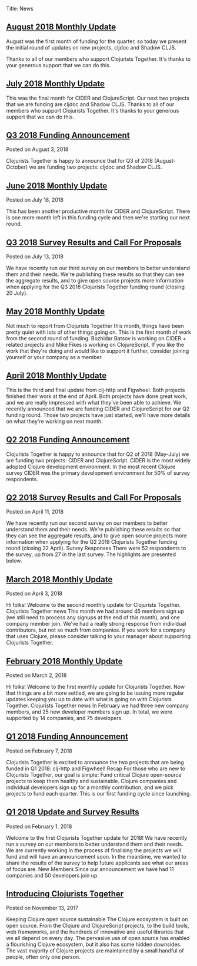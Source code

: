 Title: News

## [August 2018 Monthly Update](/news/august-2018-monthly-update)

August was the first month of funding for the quarter, so today we present the initial round of updates on new projects, cljdoc and Shadow CLJS.

Thanks to all of our members who support Clojurists Together. It's thanks to your generous support that we can do this.

## [July 2018 Monthly Update](/news/july-2018-monthly-update)

This was the final month for CIDER and ClojureScript. Our next two projects that we are funding are cljdoc and Shadow CLJS. Thanks to all of our members who support Clojurists Together. It's thanks to your generous support that we can do this.

## [Q3 2018 Funding Announcement](/news/q3-2018-funding-announcement/)

Posted on August 3, 2018

Clojurists Together is happy to announce that for Q3 of 2018 (August-October) we are funding two projects: cljdoc and Shadow CLJS.

## [June 2018 Monthly Update](/news/june-2018-monthly-update/)

Posted on July 18, 2018

This has been another productive month for CIDER and ClojureScript. There is one more month left in this funding cycle and then we're starting our next round.

## [Q3 2018 Survey Results and Call For Proposals](/news/q3-2018-survey-results/)

Posted on July 13, 2018

We have recently run our third survey on our members to better understand them and their needs. We're publishing these results so that they can see the aggregate results, and to give open source projects more information when applying for the Q3 2018 Clojurists Together funding round (closing 20 July).

## [May 2018 Monthly Update](/news/may-2018-monthly-update/)

Not much to report from Clojurists Together this month, things have been pretty quiet with lots of other things going on. This is the first month of work from the second round of funding. Bozhidar Batsov is working on CIDER + related projects and Mike Fikes is working on ClojureScript. If you like the work that they're doing and would like to support it further, consider joining yourself or your company as a member.

## [April 2018 Monthly Update](/news/april-2018-monthly-update/)

This is the third and final update from clj-http and Figwheel. Both projects finished their work at the end of April. Both projects have done great work, and we are really impressed with what they've been able to achieve. We recently announced that we are funding CIDER and ClojureScript for our Q2 funding round. Those two projects have just started, we'll have more details on what they're working on next month.

## [Q2 2018 Funding Announcement](/news/q2-2018-funding-announcement)

Clojurists Together is happy to announce that for Q2 of 2018 (May-July) we are funding two projects: CIDER and ClojureScript. CIDER is the most widely adopted Clojure development environment. In the most recent Clojure survey CIDER was the primary development environment for 50% of survey respondents.

## [Q2 2018 Survey Results and Call For Proposals](/news/q2-2018-survey-results/)

Posted on April 11, 2018

We have recently run our second survey on our members to better understand them and their needs. We’re publishing these results so that they can see the aggregate results, and to give open source projects more information when applying for the Q2 2018 Clojurists Together funding round (closing 22 April). Survey Responses There were 52 respondents to the survey, up from 27 in the last survey. The highlights are presented below.

## [March 2018 Monthly Update](/news/march-2018-monthly-update/)

Posted on April 3, 2018

Hi folks! Welcome to the second monthly update for Clojurists Together. Clojurists Together news This month we had around 45 members sign up (we still need to process any signups at the end of this month), and one company member join. We’ve had a really strong response from individual contributors, but not so much from companies. If you work for a company that uses Clojure, please consider talking to your manager about supporting Clojurists Together.

## [February 2018 Monthly Update](/news/february-2018-monthly-update/)

Posted on March 2, 2018

Hi folks! Welcome to the first monthly update for Clojurists Together. Now that things are a bit more settled, we are going to be issuing more regular updates keeping you up to date with what is going on with Clojurists Together. Clojurists Together news In February we had three new company members, and 25 new developer members sign up. In total, we were supported by 14 companies, and 75 developers.

## [Q1 2018 Funding Announcement](/news/q1-2018-funding-announcement/)

Posted on February 7, 2018

Clojurists Together is excited to announce the two projects that are being funded in Q1 2018: clj-http and Figwheel! Recap For those who are new to Clojurists Together, our goal is simple: Fund critical Clojure open-source projects to keep them healthy and sustainable. Clojure companies and individual developers sign up for a monthly contribution, and we pick projects to fund each quarter. This is our first funding cycle since launching.

## [Q1 2018 Update and Survey Results](/news/q1-2018-survey-results/)

Posted on February 1, 2018

Welcome to the first Clojurists Together update for 2018! We have recently run a survey on our members to better understand them and their needs. We are currently working in the process of finalising the projects we will fund and will have an announcement soon. In the meantime, we wanted to share the results of the survey to help future applicants see what our areas of focus are. New Members Since our announcement we have had 11 companies and 50 developers join up.

## [Introducing Clojurists Together](/news/introducing-clojurists-together/)

Posted on November 13, 2017

Keeping Clojure open source sustainable The Clojure ecosystem is built on open source. From the Clojure and ClojureScript projects, to the build tools, web frameworks, and the hundreds of innovative and useful libraries that we all depend on every day. The pervasive use of open source has enabled a flourishing Clojure ecosystem, but it also has some hidden downsides. The vast majority of Clojure projects are maintained by a small handful of people, often only one person.
